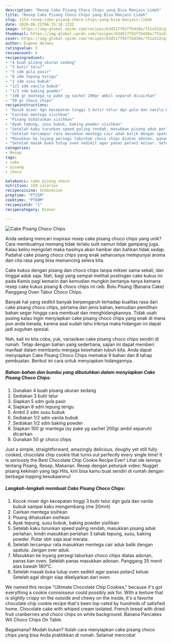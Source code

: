 ```yaml
---
description: "Resep Cake Pisang Choco Chips yang Bisa Manjain Lidah"
title: "Resep Cake Pisang Choco Chips yang Bisa Manjain Lidah"
slug: 1153-resep-cake-pisang-choco-chips-yang-bisa-manjain-lidah
date: 2020-06-21T06:35:10.133Z
image: https://img-global.cpcdn.com/recipes/63d517f92f7b438e/751x532cq70/cake-pisang-choco-chips-foto-resep-utama.jpg
thumbnail: https://img-global.cpcdn.com/recipes/63d517f92f7b438e/751x532cq70/cake-pisang-choco-chips-foto-resep-utama.jpg
cover: https://img-global.cpcdn.com/recipes/63d517f92f7b438e/751x532cq70/cake-pisang-choco-chips-foto-resep-utama.jpg
author: Eugene Holmes
ratingvalue: 3
reviewcount: 6
recipeingredient:
- "4 buah pisang ukuran sedang"
- "3 butir telur"
- "5 sdm gula pasir"
- "8 sdm tepung terigu"
- "2 sdm susu bubuk"
- "1/2 sdm vanila bubuk"
- "1/2 sdm baking powder"
- "100 gr mantega sy pake yg sachet 200gr ambil separuh dicairkan"
- "50 gr choco chips"
recipeinstructions:
- "Kocok mixer dgn kecepatan tinggi 3 butir telur dgn gula dan vanila bubuk sampai kaku mengembang (me 20mnt)"
- "Cairkan mentega sisihkan"
- "Pisang dihaluskan sisihkan"
- "Ayak tepung, susu bubuk, baking powder sisihkan"
- "Setelah kaku turunkan speed paling rendah, masukkan pisang aduk perlahan, kmdn masukkan perlahan 3 tahab tepung, susu, baking powder. Putar sbtr saja asal merata."
- "Setelah tercampur rata masukkan mentega cair aduk balik dengan spatula. Jangan over aduk."
- "Masukkan ke loyang persegi taburkan choco chips diatas adonan, panas kan oven. Setelah panas masukkan adonan. Panggang 35 menit atas bawah 180°C."
- "Setelah masak buka tutup oven sedikit agar panas pelan2 keluar. Setelah agal dingin siap dikelyarkan dari oven."
categories:
- Resep
tags:
- cake
- pisang
- choco

katakunci: cake pisang choco 
nutrition: 150 calories
recipecuisine: Indonesian
preptime: "PT25M"
cooktime: "PT60M"
recipeyield: "1"
recipecategory: Dinner

---
```



![Cake Pisang Choco Chips](https://img-global.cpcdn.com/recipes/63d517f92f7b438e/751x532cq70/cake-pisang-choco-chips-foto-resep-utama.jpg)

Anda sedang mencari inspirasi resep cake pisang choco chips yang unik? Cara membuatnya memang tidak terlalu sulit namun tidak gampang juga. Kalau keliru mengolah maka hasilnya akan hambar dan bahkan tidak sedap. Padahal cake pisang choco chips yang enak seharusnya mempunyai aroma dan cita rasa yang bisa memancing selera kita.

Cake kukus dengan pisang dan choco chips tanpa mikser sama sekali, dan tinggal aduk saja. Nah, bagi yang sempat melihat postingan cake kukus ini pada Kamis pagi kemarin dan kemudian mungkin bertanya-tanya kemana resep cake kukus pisang &amp; choco chips ini raib. Bolu Pisang (Banana Cake) Panggang Oven Tabur Choco Chips.

Banyak hal yang sedikit banyak berpengaruh terhadap kualitas rasa dari cake pisang choco chips, pertama dari jenis bahan, kemudian pemilihan bahan segar hingga cara membuat dan menghidangkannya. Tidak usah pusing kalau ingin menyiapkan cake pisang choco chips yang enak di mana pun anda berada, karena asal sudah tahu triknya maka hidangan ini dapat jadi suguhan spesial.


Nah, kali ini kita coba, yuk, variasikan cake pisang choco chips sendiri di rumah. Tetap dengan bahan yang sederhana, sajian ini dapat memberi manfaat dalam membantu menjaga kesehatan tubuh kita. Anda dapat menyiapkan Cake Pisang Choco Chips memakai 9 bahan dan 8 tahap pembuatan. Berikut ini cara untuk menyiapkan hidangannya.

<!--inarticleads1-->

##### Bahan-bahan dan bumbu yang dibutuhkan dalam menyiapkan Cake Pisang Choco Chips:

1. Gunakan 4 buah pisang ukuran sedang
1. Sediakan 3 butir telur
1. Siapkan 5 sdm gula pasir
1. Siapkan 8 sdm tepung terigu
1. Ambil 2 sdm susu bubuk
1. Sediakan 1/2 sdm vanila bubuk
1. Sediakan 1/2 sdm baking powder
1. Siapkan 100 gr mantega (sy pake yg sachet 200gr ambil separuh) dicairkan
1. Gunakan 50 gr choco chips


Just a simple, straightforward, amazingly delicious, doughy yet still fully cooked, chocolate chip cookie that turns out perfectly every single time! It is seriously the Best Chocolate Chip Cookie Recipe Ever! Lihat ide lainnya tentang Pisang, Resep, Makanan. Resep dengan petunjuk video: Nugget pisang kekinian yang lagi Hits, kini bisa kamu buat sendiri di rumah dengan berbagai topping kesukaanmu! 

<!--inarticleads2-->

##### Langkah-langkah membuat Cake Pisang Choco Chips:

1. Kocok mixer dgn kecepatan tinggi 3 butir telur dgn gula dan vanila bubuk sampai kaku mengembang (me 20mnt)
1. Cairkan mentega sisihkan
1. Pisang dihaluskan sisihkan
1. Ayak tepung, susu bubuk, baking powder sisihkan
1. Setelah kaku turunkan speed paling rendah, masukkan pisang aduk perlahan, kmdn masukkan perlahan 3 tahab tepung, susu, baking powder. Putar sbtr saja asal merata.
1. Setelah tercampur rata masukkan mentega cair aduk balik dengan spatula. Jangan over aduk.
1. Masukkan ke loyang persegi taburkan choco chips diatas adonan, panas kan oven. Setelah panas masukkan adonan. Panggang 35 menit atas bawah 180°C.
1. Setelah masak buka tutup oven sedikit agar panas pelan2 keluar. Setelah agal dingin siap dikelyarkan dari oven.


We named this recipe &#34;Ultimate Chocolate Chip Cookies,&#34; because it&#39;s got everything a cookie connoisseur could possibly ask for. With a texture that is slightly crispy on the outside and chewy on the inside, it&#39;s a favorite chocolate chip cookie recipe that&#39;s been top-rated by hundreds of satisfied home. Chocolate cake with whiped cream isolated. French bread with dried fruit cranberries and choco chips on white background. Banana Pancakes Wit Choco Chips On Table. 

Bagaimana? Mudah bukan? Itulah cara menyiapkan cake pisang choco chips yang bisa Anda praktikkan di rumah. Selamat mencoba!
